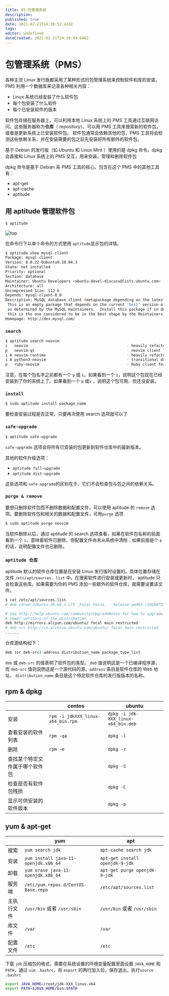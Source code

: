 ```yaml
---
title: 05-包管理系统
description: 
published: true
date: 2021-02-21T14:39:52.428Z
tags: 
editor: undefined
dateCreated: 2021-02-21T14:39:49.646Z
---
```


# 包管理系统（PMS）

各种主流 Linux 发行版都采用了某种形式的包管理系统来控制软件和库的安装。 PMS 利用一个数据库来记录各种相关内容：

- Linux 系统已经安装了什么软件包
- 每个包安装了什么软件
- 每个已安装软件的版本

软件包存储在服务器上，可以利用本地 Linux 系统上的 PMS 工具通过互联网访问。这些服务器称为**仓库**（ repository）。可以用 PMS 工具来搜索新的软件包，或者是更新系统上已安装软件包。 软件包通常会依赖其他的包，PMS 工具将会检测这些依赖关系，并在安装需要的包之前先安装好所有额外的软件包。

基于 Debian 的发行版（如 Ubuntu 和 Linux Mint ）使用的是 dpkg 命令。dpkg 会直接和 Linux 系统上的 PMS 交互，用来安装、管理和删除软件包

dpkg 命令是基于 Debian 系 PMS 工具的核心。包含在这个 PMS 中的其他工具有：

- apt-get
- apt-cache
- aptitude

## 用 aptitude 管理软件包

```bash
$ aptitude
```

![top](/docs/Shell/LinuxCommandLine/05-aptitude.png)

在命令行下以单个命令的方式使用 `aptitude`显示包的详情。

```bash
$ aptitude show mysql-client
Package: mysql-client             
Version: 8.0.22-0ubuntu0.20.04.3
State: not installed
Priority: optional
Section: database
Maintainer: Ubuntu Developers <ubuntu-devel-discuss@lists.ubuntu.com>
Architecture: all
Uncompressed Size: 112 k
Depends: mysql-client-8.0
Description: MySQL database client (metapackage depending on the latest version)
 This is an empty package that depends on the current "best" version of mysql-client (currently mysql-client-8.0),
 as determined by the MySQL maintainers.  Install this package if in doubt about which MySQL version you want, as
 this is the one considered to be in the best shape by the Maintainers.
Homepage: http://dev.mysql.com/
```

### `search`

```bash
$ aptitude search neovim
i   neovim                                            - heavily refactored vim fork                     
p   neovim-qt                                         - neovim client library and GUI                   
i A neovim-runtime                                    - heavily refactored vim fork (runtime files)     
i A python3-neovim                                    - transitional dummy package                     
p   ruby-neovim                                       - Ruby client for Neovim 
```

注意，在每个包名字之前都有一个 `p` 或 `i`。如果看到一个 `i`，说明这个包现在已经安装到了你的系统上了。如果看到一个 `p` 或`v` ，说明这个包可用，但还没安装。

### `install`

```bash
$ sudo aptitude install package_name
```

要检查安装过程是否正常，只要再次使用 search 选项就可以了

### `safe-upgrade`

```bash
$ aptitude safe-upgrade
```

`safe-upgrade` 选项会将所有已安装的包更新到软件仓库中的最新版本。

其他的软件升级选项：

- `aptitude full-upgrade`
- `aptitude dist-upgrade`

这些选项和 `safe-upgrade`的区别在于，它们不会检查包与包之间的依赖关系。

### `purge & remove`

要想只删除软件包而不删除数据和配置文件，可以使用 aptitude 的 `remove` 选项。要删除软件包和相关的数据和配置文件，可用`purge` 选项

```bash
$ sudo aptitude purge neovim
```

当软件删除以后，通过 aptitude 的 search 选项查看，如果在软件包名称的前面看到一个 `c`，意味着软件已删除，但配置文件尚未从系统中清除；如果前面是个 `p` 的话，说明配置文件也已删除。

### `aptitude 仓库`

aptitude 默认的软件仓库位置是在安装 Linux 发行版时设置的。具体位置存储在文件 `/etc/apt/sources. list` 中。在搜索软件进行安装或更新时， aptitude 只会检查这些库。如果需要为你的 PMS 添加一些额外的软件仓库，就需要设置该文件。

```bash
$ cat /etc/apt/sources.list
# deb cdrom:[Ubuntu 20.04.1 LTS _Focal Fossa_ - Release amd64 (20200731)]/ focal main restricted

# See http://help.ubuntu.com/community/UpgradeNotes for how to upgrade to
# newer versions of the distribution.
deb http://mirrors.aliyun.com/ubuntu/ focal main restricted
# deb-src http://cn.archive.ubuntu.com/ubuntu/ focal main restricted
......
```

仓库源结构如下：

```bash
deb (or deb-src) address distribution_name package_type_list
```

`deb` 或 `deb-src` 的值表明了软件包的类型。 `deb` 值说明这是一个已编译程序源，而 `deb-src` 值则说明这是一个源代码的源。`address` 条目是软件仓库的 Web 地址。 `distribution_name` 条目是这个特定软件仓库的发行版版本的名称。

## rpm & dpkg

|                                | centos                            | ubuntu                              |
| ------------------------------ | --------------------------------- | ----------------------------------- |
| 安装                           | `rpm -i jdkXXX_linux-x64_bin.rpm` | `dpkg -i jdk-XXX_linux-x64_bin.deb` |
| 查看安装的软件列表             | `rpm -qa`                         | `dpkg -l`                           |
| 删除                           | `rpm -e`                          | `dpkg -r`                           |
| 查找某个特定文件属于哪个软件包 |                                   | `dpkg -S`                           |
| 检查是否有软件包残损           |                                   | `dpkg -C`                           |
| 显示可供安装的软件版本         |                                   | `dpkg -p`                           |

## yum & apt-get

|            | yum                                  | apt                             |
| ---------- | ------------------------------------ | ------------------------------- |
| 搜索       | `yum search jdk`                     | `apt-cache search jdk`          |
| 安装       | `yum install java-11-openjdk.x86_64` | `apt-get install openjdk-9-jdk` |
| 卸载       | `yum erase java-11-openjdk.x86_64`   | `apt-get purge openjdk-9-jdk`   |
| 服务端     | `/etc/yum.repos.d/CentOS-Base.repo`  | `/etc/apt/sources.list`         |
| 主执行文件 | `/usr/bin` 或者 `/usr/sbin`          | `/usr/bin` 或者 `/usr/sbin`     |
| 库文件     | `/var`                               | `/var`                          |
| 配置文件   | `/etc`                               | `/etc`                          |

下载 `jdk` 压缩包的格式，需要在系统设置的环境变量配置里面设置 `JAVA_HOME` 和 `PATH`，通过 `vim .bashrc`，将 `export` 的两行加入后，保存退出，执行`source .bashrc`

```bash
export JAVA_HOME=/root/jdk-XXX_linux-x64
export PATH=$JAVA_HOME/bin:$PATH
```

